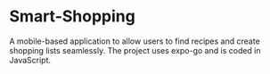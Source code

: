 # Smart-Shopping
A mobile-based application to allow users to find recipes and create shopping lists seamlessly. The project uses expo-go and is coded in JavaScript.
